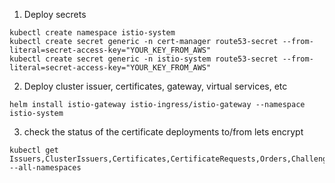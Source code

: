 1. Deploy secrets
```
kubectl create namespace istio-system
kubectl create secret generic -n cert-manager route53-secret --from-literal=secret-access-key="YOUR_KEY_FROM_AWS"
kubectl create secret generic -n istio-system route53-secret --from-literal=secret-access-key="YOUR_KEY_FROM_AWS"
```
2. Deploy cluster issuer, certificates, gateway, virtual services, etc
```
helm install istio-gateway istio-ingress/istio-gateway --namespace istio-system
```
3. check the status of the certificate deployments to/from lets encrypt
```
kubectl get Issuers,ClusterIssuers,Certificates,CertificateRequests,Orders,Challenges --all-namespaces
```
